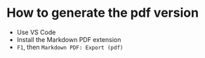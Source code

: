 # How to generate the pdf version

- Use VS Code
- Install the Markdown PDF extension
- `F1`, then `Markdown PDF: Export (pdf)`
